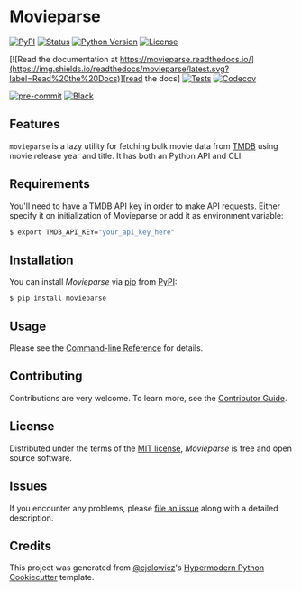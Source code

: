 # Movieparse

[![PyPI](https://img.shields.io/pypi/v/movieparse.svg)][pypi_]
[![Status](https://img.shields.io/pypi/status/movieparse.svg)][status]
[![Python Version](https://img.shields.io/pypi/pyversions/movieparse)][python version]
[![License](https://img.shields.io/pypi/l/movieparse)][license]

[![Read the documentation at https://movieparse.readthedocs.io/](https://img.shields.io/readthedocs/movieparse/latest.svg?label=Read%20the%20Docs)][read the docs]
[![Tests](https://github.com/tilschuenemann/movieparse/workflows/Tests/badge.svg)][tests]
[![Codecov](https://codecov.io/gh/tilschuenemann/movieparse/branch/main/graph/badge.svg)][codecov]

[![pre-commit](https://img.shields.io/badge/pre--commit-enabled-brightgreen?logo=pre-commit&logoColor=white)][pre-commit]
[![Black](https://img.shields.io/badge/code%20style-black-000000.svg)][black]

[pypi_]: https://pypi.org/project/movieparse/
[status]: https://pypi.org/project/movieparse/
[python version]: https://pypi.org/project/movieparse
[read the docs]: https://movieparse.readthedocs.io/
[tests]: https://github.com/tilschuenemann/movieparse/actions?workflow=Tests
[codecov]: https://app.codecov.io/gh/tilschuenemann/movieparse
[pre-commit]: https://github.com/pre-commit/pre-commit
[black]: https://github.com/psf/black

## Features

`movieparse` is a lazy utility for fetching bulk movie data from [TMDB](https://www.themoviedb.org/) using movie release year and title. It has both an Python API and CLI.

## Requirements

You'll need to have a TMDB API key in order to make API requests. Either specify it on initialization of Movieparse or add it as environment variable:

```bash
$ export TMDB_API_KEY="your_api_key_here"
```

## Installation

You can install _Movieparse_ via [pip] from [PyPI]:

```console
$ pip install movieparse
```

## Usage

Please see the [Command-line Reference] for details.

## Contributing

Contributions are very welcome.
To learn more, see the [Contributor Guide].

## License

Distributed under the terms of the [MIT license][license],
_Movieparse_ is free and open source software.

## Issues

If you encounter any problems,
please [file an issue] along with a detailed description.

## Credits

This project was generated from [@cjolowicz]'s [Hypermodern Python Cookiecutter] template.

[@cjolowicz]: https://github.com/cjolowicz
[pypi]: https://pypi.org/
[hypermodern python cookiecutter]: https://github.com/cjolowicz/cookiecutter-hypermodern-python
[file an issue]: https://github.com/tilschuenemann/movieparse/issues
[pip]: https://pip.pypa.io/

<!-- github-only -->

[license]: https://github.com/tilschuenemann/movieparse/blob/main/LICENSE
[contributor guide]: https://github.com/tilschuenemann/movieparse/blob/main/CONTRIBUTING.md
[command-line reference]: https://movieparse.readthedocs.io/en/latest/usage.html
